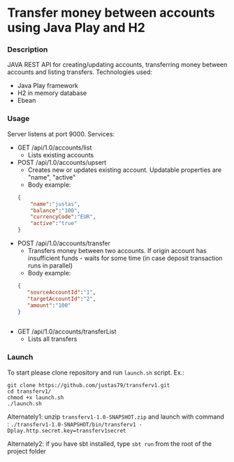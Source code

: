 # Transfer money between accounts using Java Play and H2

### Description

JAVA REST API for creating/updating accounts, transferring money between accounts and listing transfers.
Technologies used:
- Java Play framework
- H2 in memory database
- Ebean 

### Usage
Server listens at port 9000. 
Services:
- GET  /api/1.0/accounts/list         
    - Lists existing accounts
- POST /api/1.0/accounts/upsert
    - Creates new or updates existing account. Updatable properties are "name", "active"
    - Body example:
    ````json
    {
    	"name":"justas",
    	"balance":"100",
    	"currencyCode":"EUR",
    	"active":"true"
    }

- POST /api/1.0/accounts/transfer
     - Transfers money between two accounts. If origin account has insufficient funds - waits for some time (in case deposit transaction runs in parallel)
     - Body example: 
     ```json
     {
     	"sourceAccountId":"1",
     	"targetAccountId":"2",
     	"amount":"100"
     }
            
- GET  /api/1.0/accounts/transferList 
     - Lists all transfers

### Launch
To start please clone repository and run ```launch.sh``` script. Ex.:  

```console
git clone https://github.com/justas79/transferv1.git
cd transferv1/
chmod +x launch.sh 
./launch.sh 
```

Alternately1: unzip ```transferv1-1.0-SNAPSHOT.zip``` and launch with command : ```./transferv1-1.0-SNAPSHOT/bin/transferv1 -Dplay.http.secret.key=transferv1secret```

Alternately2: if you have sbt installed, type `sbt run` from the root of the project folder




